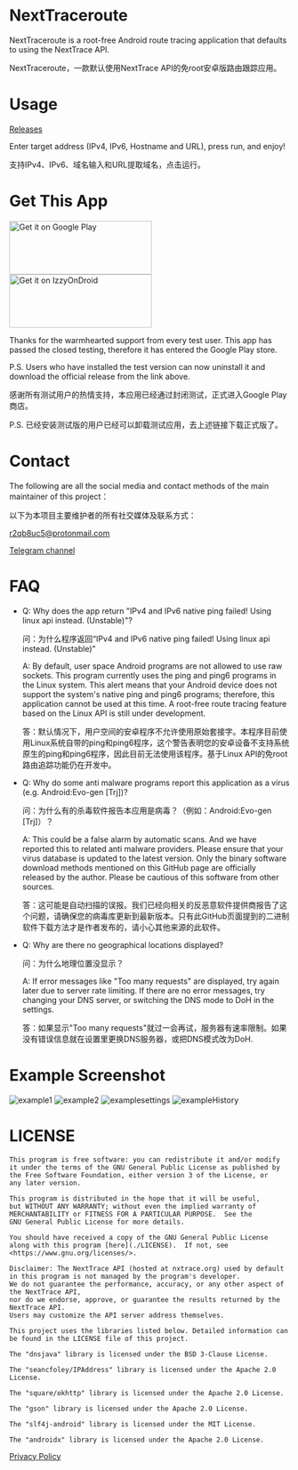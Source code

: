 # NextTraceroute 

NextTraceroute is a root-free Android route tracing application that defaults to using the NextTrace API.

NextTraceroute，一款默认使用NextTrace API的免root安卓版路由跟踪应用。

# Usage

[Releases](https://github.com/nxtrace/NextTraceroute/releases)

Enter target address (IPv4, IPv6, Hostname and URL), press run, and enjoy!

支持IPv4、IPv6、域名输入和URL提取域名，点击运行。

# Get This App

<a href='https://play.google.com/store/apps/details?id=com.surfaceocean.nexttraceroute&pcampaignid=pcampaignidMKT-Other-global-all-co-prtnr-py-PartBadge-Mar2515-1'><img alt='Get it on Google Play' width="256" height="96" src='https://play.google.com/intl/en_us/badges/static/images/badges/en_badge_web_generic.png'/></a>
<a href='https://apt.izzysoft.de/packages/com.surfaceocean.nexttraceroute'><img alt='Get it on IzzyOnDroid' width="256" height="96" src='https://gitlab.com/IzzyOnDroid/repo/-/raw/master/assets/IzzyOnDroid.png'/></a>

Thanks for the warmhearted support from every test user. This app has passed the closed testing, therefore it has entered the Google Play store. 

P.S. Users who have installed the test version can now uninstall it and download the official release from the link above.

感谢所有测试用户的热情支持，本应用已经通过封闭测试，正式进入Google Play商店。

P.S. 已经安装测试版的用户已经可以卸载测试应用，去上述链接下载正式版了。

# Contact

The following are all the social media and contact methods of the main maintainer of this project：

以下为本项目主要维护者的所有社交媒体及联系方式：

[r2qb8uc5@protonmail.com](mailto:r2qb8uc5@protonmail.com)

[Telegram channel](https://t.me/nexttraceroute)

# FAQ

* Q: Why does the app return "IPv4 and IPv6 native ping failed! Using linux api instead. (Unstable)"?

  问：为什么程序返回“IPv4 and IPv6 native ping failed! Using linux api instead. (Unstable)”
  
  A: By default, user space Android programs are not allowed to use raw sockets. This program currently uses the ping and ping6 programs in the Linux system. This alert means that your Android device does not support the system's native ping and ping6 programs; therefore, this application cannot be used at this time. A root-free route tracing feature based on the Linux API is still under development.

  答：默认情况下，用户空间的安卓程序不允许使用原始套接字。本程序目前使用Linux系统自带的ping和ping6程序，这个警告表明您的安卓设备不支持系统原生的ping和ping6程序，因此目前无法使用该程序。基于Linux API的免root路由追踪功能仍在开发中。

* Q: Why do some anti malware programs report this application as a virus (e.g. Android:Evo-gen [Trj])?

  问：为什么有的杀毒软件报告本应用是病毒？（例如：Android:Evo-gen [Trj]）？
  
  A: This could be a false alarm by automatic scans. And we have reported this to related anti malware providers. Please ensure that your virus database is updated to the latest version. Only the binary software download methods mentioned on this GitHub page are officially released by the author. Please be cautious of this software from other sources.

  答：这可能是自动扫描的误报。我们已经向相关的反恶意软件提供商报告了这个问题，请确保您的病毒库更新到最新版本。只有此GitHub页面提到的二进制软件下载方法才是作者发布的，请小心其他来源的此软件。

* Q: Why are there no geographical locations displayed?

  问：为什么地理位置没显示？
  
  A: If error messages like "Too many requests" are displayed, try again later due to server rate limiting. If there are no error messages, try changing your DNS server, or switching the DNS mode to DoH in the settings.

  答：如果显示"Too many requests"就过一会再试，服务器有速率限制。如果没有错误信息就在设置里更换DNS服务器，或把DNS模式改为DoH.

# Example Screenshot
![example1](./pic/1.png)
![example2](./pic/2.png)
![examplesettings](./pic/settings.png)
![exampleHistory](./pic/history.jpg)

# LICENSE
```
This program is free software: you can redistribute it and/or modify
it under the terms of the GNU General Public License as published by
the Free Software Foundation, either version 3 of the License, or
any later version.

This program is distributed in the hope that it will be useful,
but WITHOUT ANY WARRANTY; without even the implied warranty of
MERCHANTABILITY or FITNESS FOR A PARTICULAR PURPOSE.  See the
GNU General Public License for more details.

You should have received a copy of the GNU General Public License
along with this program [here](./LICENSE).  If not, see <https://www.gnu.org/licenses/>.

Disclaimer: The NextTrace API (hosted at nxtrace.org) used by default in this program is not managed by the program's developer.
We do not guarantee the performance, accuracy, or any other aspect of the NextTrace API,
nor do we endorse, approve, or guarantee the results returned by the NextTrace API.
Users may customize the API server address themselves.

This project uses the libraries listed below. Detailed information can be found in the LICENSE file of this project.

The "dnsjava" library is licensed under the BSD 3-Clause License.

The "seancfoley/IPAddress" library is licensed under the Apache 2.0 License.

The "square/okhttp" library is licensed under the Apache 2.0 License.

The "gson" library is licensed under the Apache 2.0 License.

The "slf4j-android" library is licensed under the MIT License.

The "androidx" library is licensed under the Apache 2.0 License.

```

[Privacy Policy](./PrivacyPolicy.md)
